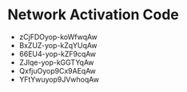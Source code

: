 # Network Activation Code
* zCjFDOyop-koWfwqAw
* BxZUZ-yop-kZqYUqAw
* 66EU4-yop-kZF9cqAw
* ZJlqe-yop-kGGTYqAw
* QxfjuOyop9Cx9AEqAw
* YFtYwuyop9JVwhoqAw